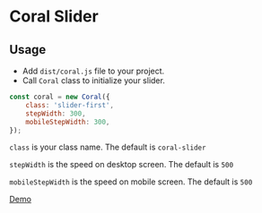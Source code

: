 # Coral Slider

## Usage

* Add ```dist/coral.js``` file to your project.
* Call ```Coral``` class to initialize your slider.

```javascript
const coral = new Coral({
    class: 'slider-first',
    stepWidth: 300,
    mobileStepWidth: 300,
});
```

```class``` is your class name. The default is ```coral-slider```

```stepWidth``` is the speed on desktop screen. The default is ```500```

```mobileStepWidth``` is the speed on mobile screen. The default is ```500```

[Demo](https://coralslider.olive-team.dev)